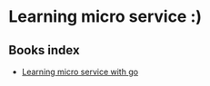 # Learning micro service :)  

## Books index  

- <a href="books/building-microservice-with-go">Learning micro service with go</a>
